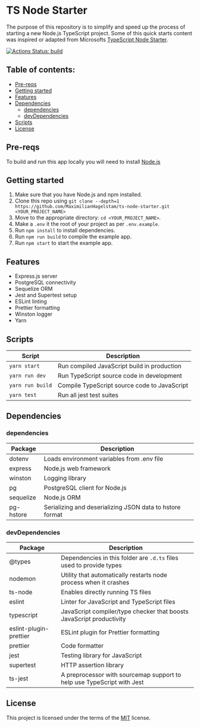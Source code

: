 # TS Node Starter

The purpose of this repository is to simplify and speed up the process of starting a new Node.js TypeScript project. Some of this quick starts content was inspired or adapted from Microsofts [TypeScript Node Starter](https://github.com/microsoft/TypeScript-Node-Starter/).

[![Actions Status: build](https://github.com/MaximilianHagelstam/ts-node-starter/actions/workflows/nodejs.yml/badge.svg)](https://github.com/MaximilianHagelstam/ts-node-starter/actions?query=workflow%3A"node")

## Table of contents:

- [Pre-reqs](#pre-reqs)
- [Getting started](#getting-started)
- [Features](#features)
- [Dependencies](#dependencies)
  - [dependencies](#dependencies)
  - [devDependencies](#devdependencies)
- [Scripts](#scripts)
- [License](#license)

## Pre-reqs

To build and run this app locally you will need to install [Node.js](https://nodejs.org/en/)

## Getting started

1.  Make sure that you have Node.js and npm installed.
2.  Clone this repo using `git clone --depth=1 https://github.com/MaximilianHagelstam/ts-node-starter.git <YOUR_PROJECT_NAME>`
3.  Move to the appropriate directory: `cd <YOUR_PROJECT_NAME>`.
4.  Make a `.env` it the root of your project as per `.env.example`.
5.  Run `npm install` to install dependencies.
6.  Run `npm run build` to compile the example app.
7.  Run `npm start` to start the example app.

## Features

- Express.js server
- PostgreSQL connectivity
- Sequelize ORM
- Jest and Supertest setup
- ESLint linting
- Prettier formatting
- Winston logger
- Yarn

## Scripts

| Script           | Description                                  |
| ---------------- | -------------------------------------------- |
| `yarn start`     | Run compiled JavaScript build in production  |
| `yarn run dev`   | Run TypeScript source code in development    |
| `yarn run build` | Compile TypeScript source code to JavaScript |
| `yarn test`      | Run all jest test suites                     |

## Dependencies

### dependencies

| Package   | Description                                              |
| --------- | -------------------------------------------------------- |
| dotenv    | Loads environment variables from .env file               |
| express   | Node.js web framework                                    |
| winston   | Logging library                                          |
| pg        | PostgreSQL client for Node.js                            |
| sequelize | Node.js ORM                                              |
| pg-hstore | Serializing and deserializing JSON data to hstore format |

### devDependencies

| Package                | Description                                                            |
| ---------------------- | ---------------------------------------------------------------------- |
| @types                 | Dependencies in this folder are `.d.ts` files used to provide types    |
| nodemon                | Utility that automatically restarts node process when it crashes       |
| ts-node                | Enables directly running TS files                                      |
| eslint                 | Linter for JavaScript and TypeScript files                             |
| typescript             | JavaScript compiler/type checker that boosts JavaScript productivity   |
| eslint-plugin-prettier | ESLint plugin for Prettier formatting                                  |
| prettier               | Code formatter                                                         |
| jest                   | Testing library for JavaScript                                         |
| supertest              | HTTP assertion library                                                 |
| ts-jest                | A preprocessor with sourcemap support to help use TypeScript with Jest |

## License

This project is licensed under the terms of the [MIT](https://choosealicense.com/licenses/mit/) license.

